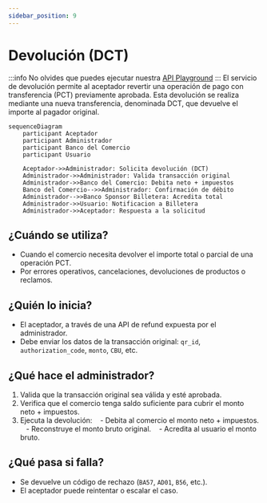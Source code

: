 ```yaml
---
sidebar_position: 9
---
```

# Devolución (DCT)

:::info
No olvides que puedes ejecutar nuestra [API Playground](/dlcs/developers/portalApi/pct_for_acquirers) 
:::
El servicio de devolución permite al aceptador revertir una operación de pago con transferencia (PCT) previamente aprobada. Esta devolución se realiza mediante una nueva transferencia, denominada DCT, que devuelve el importe al pagador original.
```mermaid
sequenceDiagram
    participant Aceptador
    participant Administrador
    participant Banco del Comercio
    participant Usuario

    Aceptador->>Administrador: Solicita devolución (DCT)
    Administrador->>Administrador: Valida transacción original
    Administrador->>Banco del Comercio: Debita neto + impuestos
    Banco del Comercio-->>Administrador: Confirmación de débito
    Administrador-->>Banco Sponsor Billetera: Acredita total
    Administrador->>Usuario: Notificacion a Billetera
    Administrador->>Aceptador: Respuesta a la solicitud
```


## ¿Cuándo se utiliza?

- Cuando el comercio necesita devolver el importe total o parcial de una operación PCT.
- Por errores operativos, cancelaciones, devoluciones de productos o reclamos.

## ¿Quién lo inicia?

- El aceptador, a través de una API de refund expuesta por el administrador.
- Debe enviar los datos de la transacción original: `qr_id`, `authorization_code`, `monto`, `CBU`, etc.

## ¿Qué hace el administrador?

1. Valida que la transacción original sea válida y esté aprobada.
2. Verifica que el comercio tenga saldo suficiente para cubrir el monto neto + impuestos.
3. Ejecuta la devolución:
   - Debita al comercio el monto neto + impuestos.
   - Reconstruye el monto bruto original.
   - Acredita al usuario el monto bruto.

## ¿Qué pasa si falla?

- Se devuelve un código de rechazo (`BA57`, `AD01`, `B56`, etc.).
- El aceptador puede reintentar o escalar el caso.




